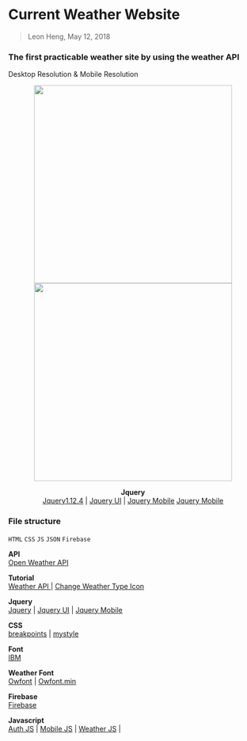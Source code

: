# Current Weather Website 
> Leon Heng, May 12, 2018
### The first practicable weather site by using the weather API

Desktop Resolution & Mobile Resolution
<p align="center">
<img src="https://www.fstyle67.com/Fstyle67/m14_img/01.png" height="400px">
<img src="https://www.fstyle67.com/Fstyle67/m14_img/02.png" height="400px">
</p>
<p align="center">
  <b>Jquery</b><br>
  <a href="https://code.jquery.com/jquery-1.12.4.js">Jquery1.12.4</a> |
  <a href="https://code.jquery.com/ui/1.12.1/jquery-ui.js">Jquery UI</a> |
  <a href="https://code.jquery.com/mobile/1.4.5/jquery.mobile-1.4.5.min.css">Jquery Mobile</a> 
  <a href="https://code.jquery.com/mobile/1.4.5/jquery.mobile-1.4.5.min.css">Jquery Mobile</a> 
</p>

### File structure
`HTML` `CSS` `JS` `JSON` `Firebase`

<b>API</b><br>
<a href="https://openweathermap.org/api"> Open Weather API </a>

<b>Tutorial</b><br>
<a href="https://www.youtube.com/watch?v=KT6Jaxl0JM4&t=850ss"> Weather API </a> |
<a href="https://websygen.github.io/owfont/"> Change Weather Type Icon </a>

<b>Jquery</b><br>
  <a href="https://code.jquery.com/jquery-1.12.4.js">Jquery</a> |
  <a href="https://code.jquery.com/ui/1.12.1/jquery-ui.js">Jquery UI</a> |
  <a href="https://code.jquery.com/mobile/1.4.5/jquery.mobile-1.4.5.min.css">Jquery Mobile</a> 

<b>CSS</b><br>
  <a href="https://github.com/LeonYFH/Current_Weather/blob/master/mid013/css/breakpoint.css">breakpoints</a> |
  <a href="https://github.com/LeonYFH/Current_Weather/blob/master/mid013/css/mystyle.css">mystyle</a>

<b>Font</b><br>
  <a href="https://fonts.googleapis.com/css?family=IBM+Plex+Sans">IBM</a>

<b>Weather Font</b><br>
  <a href="https://github.com/LeonYFH/Current_Weather/blob/master/mid013/css/owfont-regular.css">Owfont</a> |
  <a href="https://github.com/LeonYFH/Current_Weather/blob/master/mid013/css/owfont-regular.min.css">Owfont.min</a>

<b>Firebase</b><br>
  <a href="https://www.gstatic.com/firebasejs/4.12.1/firebase.js">Firebase</a>
  
<b>Javascript</b><br>
  <a href="https://github.com/LeonYFH/Current_Weather/blob/master/mid013/js/auth.js">Auth JS</a> |
  <a href="https://github.com/LeonYFH/Current_Weather/blob/master/mid013/js/mobile.js">Mobile JS</a> |
  <a href="https://github.com/LeonYFH/Current_Weather/blob/master/mid013/js/weather.js">Weather JS</a> |
